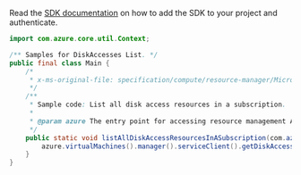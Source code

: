 Read the [SDK documentation](https://github.com/Azure/azure-sdk-for-java/blob/azure-resourcemanager_2.13.0/sdk/resourcemanager/azure-resourcemanager/README.md) on how to add the SDK to your project and authenticate.

```java
import com.azure.core.util.Context;

/** Samples for DiskAccesses List. */
public final class Main {
    /*
     * x-ms-original-file: specification/compute/resource-manager/Microsoft.Compute/stable/2021-12-01/examples/ListDiskAccessesInASubscription.json
     */
    /**
     * Sample code: List all disk access resources in a subscription.
     *
     * @param azure The entry point for accessing resource management APIs in Azure.
     */
    public static void listAllDiskAccessResourcesInASubscription(com.azure.resourcemanager.AzureResourceManager azure) {
        azure.virtualMachines().manager().serviceClient().getDiskAccesses().list(Context.NONE);
    }
}
```

